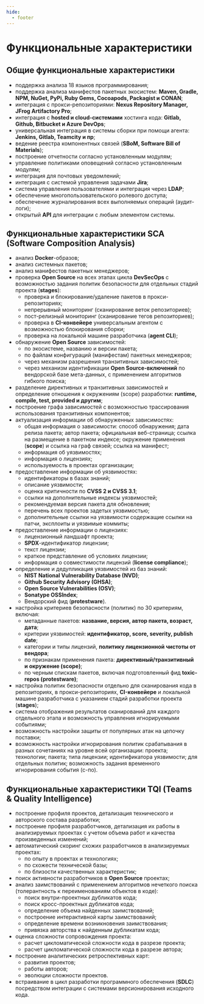```yaml
---
hide:
  - footer
---
```

# Функциональные характеристики

## Общие функциональные характеристики

- поддержка анализа 18 языков программирования; 
- поддержка анализа манифестов пакетных экосистем: **Maven, Gradle, NPM, NuGet, PyPi, Ruby Gems, Cocoapods, Packagist и CONAN**;
- интеграция с прокси-репозиториями: **Nexus Repository Manager, JFrog Artifactory Pro**;
- интеграция с **hosted и cloud-системами** хостинга кода: **Gitlab, Github, Bitbucket и Azure DevOps**;
- универсальная интеграция в системы сборки при помощи агента: **Jenkins, Gitlab, Teamcity и пр**;
- ведение реестра компонентных связей (**SBoM, Software Bill of Materials**);
- построение отчетности согласно установленным модулям;
- управление политиками оповещений согласно установленным модулям;
- интеграция для почтовых уведомлений;
- интеграция с системой управления задачами **Jira**;
- система управления пользователями и интеграция через **LDAP**;
- обеспечение многопользовательского ролевого доступа;
- обеспечение журналирования всех выполняемых операций (аудит-логи);
- открытый **API** для интеграции с любым элементом системы. 


## Функциональные характеристики SCA (Software Composition Analysis)

- анализ **Docker**-образов;
- анализ системных пакетов;
- анализ манифестов пакетных менеджеров;
- проверка **Open Source** на всех этапах цикла **DevSecOps** с возможностью задания политик безопасности для отдельных стадий проекта (**stages**):
    + проверка и блокирование/удаление пакетов в прокси-репозиториях;
    + непрерывный мониторинг (сканирование веток репозиториев);
    + пост-релизный мониторинг (сканирование тегов репозиториев);
    + проверка в **CI-конвейере** универсальным агентом с возможностью блокирования сборки;
    + проверка на локальной машине разработчика (**agent CLI**);
- обнаружение **Open Source** зависимостей:
    + по экосистеме, названию и версии пакета;
    + по файлам конфигураций (манифестам) пакетных менеджеров;
    + через механизм разрешения транзитивных зависимостей;
    + через механизм идентификации **Open Source-включений** по вендорской базе мета-данных, с применением алгоритмов гибкого поиска;
- разделение директивных и транзитивных зависимостей и определение отношения к окружениям (scope) разработки: **runtime, compile, test, provided и другим**;
- построение графа зависимостей с возможностью трассирования использования транзитивных компонентов;
- актуализация информации об обнаруженных зависимостях: 
    + общая информация о зависимости: способ обнаружения; дата релиза пакета; автор пакета; официальная веб-страница; ссылка на размещение в пакетном индексе; окружение применения (**scope**) и ссылка на граф связей; ссылка на манифест;
    + информация об уязвимостях;
    + информация о лицензиях;
    + используемость в проектах организации;
- предоставление информации об уязвимостях:
    + идентификаторы в базах знаний;
    + описание уязвимости;
    + оценка критичности по **CVSS 2 и CVSS 3.1**;
    + ссылки на дополнительные индексы уязвимостей;
    + рекомендуемая версия пакета для обновления;
    + перечень всех проектов задетых уязвимостью;
    + дополнительные ссылки на уязвимости содержащие ссылки на патчи, эксплоиты и уязвимые коммиты;
- предоставление информации о лицензиях:
    + лицензионный ландшафт проекта;
    + **SPDX**-идентификатор лицензии;
    + текст лицензии;
    + краткое представление об условиях лицензии;
    + информация о совместимости лицензий (**license compliance**);
- определение и дедупликация уязвимостей из баз знаний:
    + **NIST National Vulnerability Database (NVD)**;
    + **Github Security Advisory (GHSA)**;
    + **Open Source Vulnerabilities (OSV)**;
    + **Sonatype OSSIndex**;
    + Вендорский фид (**protestware**).
- настройка критериев безопасности (политик) по 30 критериям, включая:
    + метаданные пакетов: **название, версия, автор пакета, возраст, дата**;
    + критерии уязвимостей: **идентификатор, score, severity, publish date**;
    + категории и типы лицензий, **политику лицензионной чистоты от вендора**;
    + по признакам применения пакета: **директивный/транзитивный и окружение (scope)**;
    + по черным спискам пакетов, включая подготовленный фид **toxic-repos (protestware)**;
- настройка политик безопасности отдельно для сканирования кода в репозиториях, в прокси-репозиториях, **CI-конвейере** и локальной машине разработчика с указанием стадий разработки проекта (**stages**);
- система отображения результатов сканирований для каждого отдельного этапа и возможность управления игнорируемыми событиями;
- возможность настройки защиты от популярных атак на цепочку поставки;
- возможность настройки игнорирования политик срабатывания в разных сочетаниях на уровне всей организации: проекта; технологии; пакета; типа лицензии; идентификатора уязвимости; для отдельных политик; возможность задания временного игнорирования события (с-по).


## Функциональные характеристики TQI (Teams & Quality Intelligence)

- построение профиля проектов, детализация технического и авторского состава разработки;
- построение профиля разработчиков, детализация их работы в анализируемых проектах с учетом объема работ и качества произведенных изменений;
- автоматический скоринг схожих разработчиков в анализируемых проектах:
	+ по опыту в проектах и технологиях;
	+ по схожести технической базы;
	+ по близости качественных характеристик;
- поиск активности разработчиков в **Open Source** проектах;
- анализ заимствований с применением алгоритмов нечеткого поиска (толерантность к переименованиям объектов в коде):
	+ поиск внутри-проектных дубликатов кода;
	+ поиск кросс-проектных дубликатов кода;
	+ определение объема найденных заимствований;
	+ построение интерактивной карты заимствований;
	+ определение времени возникновения заимствования;
	+ привязка авторства к найденным дубликатам кода;
- оценка сложности сопровождения проекта:
	+ расчет цикломатической сложности кода в разрезе проекта;
	+ расчет цикломатической сложности кода в разрезе автора;
- построение аналитических ретроспективных карт:
	+ развития проектов;
	+ работы авторов;
	+ эволюции сложности проектов.
- встраивание в цикл разработки программного обеспечения (**SDLC**) посредством интеграции с системами версионирования исходного кода.

